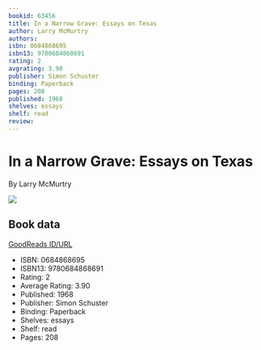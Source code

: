 ```yaml
---
bookid: 63456
title: In a Narrow Grave: Essays on Texas
author: Larry McMurtry
authors: 
isbn: 0684868695
isbn13: 9780684868691
rating: 2
avgrating: 3.90
publisher: Simon Schuster
binding: Paperback
pages: 208
published: 1968
shelves: essays
shelf: read
review: 
---
```


# In a Narrow Grave: Essays on Texas

By Larry McMurtry

![](https://i.gr-assets.com/images/S/compressed.photo.goodreads.com/books/1349081937l/63456.jpg)

## Book data

[GoodReads ID/URL](https://www.goodreads.com/book/show/63456)

- ISBN: 0684868695
- ISBN13: 9780684868691
- Rating: 2
- Average Rating: 3.90
- Published: 1968
- Publisher: Simon Schuster
- Binding: Paperback
- Shelves: essays
- Shelf: read
- Pages: 208

